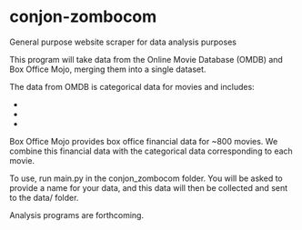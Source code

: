# conjon-zombocom
General purpose website scraper for data analysis purposes

This program will take data from the Online Movie Database (OMDB) and Box Office Mojo, merging them into a single dataset.

The data from OMDB is categorical data for movies and includes:

-
-
-

Box Office Mojo provides box office financial data for ~800 movies. We combine this financial data with the categorical data
corresponding to each movie.

To use, run main.py in the conjon_zombocom folder. You will be asked to provide a name for your data, and this data will then be
collected and sent to the data/ folder. 

Analysis programs are forthcoming. 
